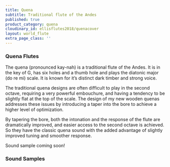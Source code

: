 ```yaml
---
title: Quena
subtitle: Traditional flute of the Andes
published: true
product_category: quena
cloudinary_id: ellisflutes2018/quenacover
layout: world_flute
extra_page_class: ''
---
```


### Quena Flutes

The quena (pronounced kay-nah) is a traditional flute of the Andes.  It is in the key of G, has six holes and a thumb hole and plays the diatonic major (do re mi) scale.  It is known for it’s distinct dark timber and strong voice.

The traditional quena designs are often difficult to play in the second octave, requiring a very powerful embouchure, and having a tendency to be slightly flat at the top of the scale.  The design of my new wooden quenas addresses these issues by introducing a taper into the bore to achieve a higher level of optimization.

By tapering the bore, both the intonation and the response of the flute are dramatically improved, and easier access to the second octave is achieved.  So they have the classic quena sound with the added advantage of slightly improved tuning and smoother response.

Sound sample coming soon!


### Sound Samples




